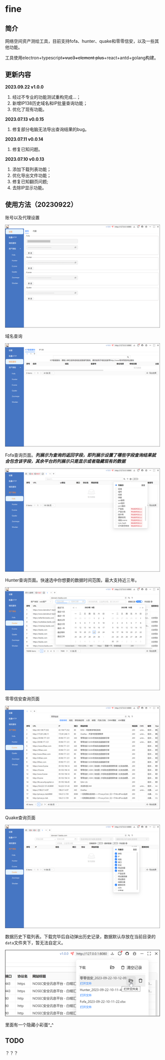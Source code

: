 # fine

## 简介

网络空间资产测绘工具，目前支持fofa、hunter、quake和零零信安，以及一些其他功能。

工具使用electron+typescript<s>+vue3+element plus</s>+react+antd+golang构建。

## 更新内容
**2023.09.22 v1.0.0** 

1. 经过不专业的功能测试重构完成...；
2. 新增IP138历史域名和IP批量查询功能；
3. 优化了现有功能。

**2023.07.13 v0.0.15** 

1. 修复部分电脑无法导出查询结果的bug。

**2023.07.11 v0.0.14** 

1. 修复已知问题。

**2023.07.10 v0.0.13** 

1. 添加下载列表功能；
2. 优化导出文件功能；
3. 修复已知翻页问题;
4. 去除IP显示功能。

## 使用方法（20230922）

账号以及代理设置

![image-20230922103929445](images/image-20230922103929445.png)

域名查询

![image-20230922092634774](images/image-20230922092634774.png)

Fofa查询页面。***列展示为查询的返回字段，即列展示设置了哪些字段查询结果就会包含该字段，其余平台的列展示只是显示或者隐藏现有的数据***

![image-20230922092734370](images/image-20230922092734370.png)

Hunter查询页面。快速选中你想要的数据时间范围，最大支持近三年。

![image-20230922093230078](images/image-20230922093230078.png)

零零信安查询页面

![image-20230922100412906](images/image-20230922100412906.png)

Quake查询页面

![image-20230922095846187](images/image-20230922095846187.png)

数据历史下载列表。下载完毕后自动弹出历史记录，数据默认存放在当前目录的```data```文件夹下，暂无法自定义。

![image-20230922101612776](images/image-20230922101612776.png)

里面有一个隐藏小彩蛋^_^

## TODO

？？？

